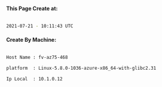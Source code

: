 
   
#### This Page Create at:

```bash

2021-07-21 - 10:11:43 UTC

```

#### Create By Machine:

```bash

Host Name : fv-az75-468

platform  : Linux-5.8.0-1036-azure-x86_64-with-glibc2.31

Ip Local  : 10.1.0.12

```

